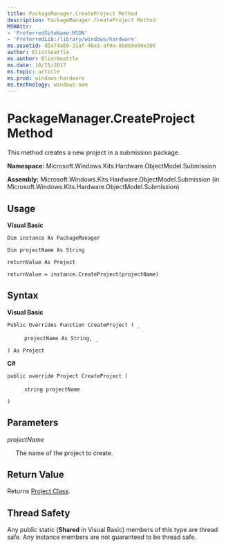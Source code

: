 ```yaml
---
title: PackageManager.CreateProject Method
description: PackageManager.CreateProject Method
MSHAttr:
- 'PreferredSiteName:MSDN'
- 'PreferredLib:/library/windows/hardware'
ms.assetid: d5a74a69-31af-46e3-af0a-0bd69e09e306
author: EliotSeattle
ms.author: EliotSeattle
ms.date: 10/15/2017
ms.topic: article
ms.prod: windows-hardware
ms.technology: windows-oem
---
```


# PackageManager.CreateProject Method


This method creates a new project in a submission package.

**Namespace:** Microsoft.Windows.Kits.Hardware.ObjectModel.Submission

**Assembly:** Microsoft.Windows.Kits.Hardware.ObjectModel.Submission (in Microsoft.Windows.Kits.Hardware.ObjectModel.Submission)

## <span id="Usage"></span><span id="usage"></span><span id="USAGE"></span>Usage


**Visual Basic**

`Dim instance As PackageManager`

`Dim projectName As String`

`returnValue As Project`

`returnValue = instance.CreateProject(projectName)`

## <span id="Syntax"></span><span id="syntax"></span><span id="SYNTAX"></span>Syntax


**Visual Basic**

`Public Overrides Function CreateProject ( _`

          `projectName As String, _`

`) As Project`

**C#**

`public override Project CreateProject (`

          `string projectName`

`)`

## <span id="Parameters"></span><span id="parameters"></span><span id="PARAMETERS"></span>Parameters


*projectName*

     The name of the project to create.

## <span id="Return_Value"></span><span id="return_value"></span><span id="RETURN_VALUE"></span>Return Value


Returns [Project Class](project-class.md).

## <span id="Thread_Safety"></span><span id="thread_safety"></span><span id="THREAD_SAFETY"></span>Thread Safety


Any public static (**Shared** in Visual Basic) members of this type are thread safe. Any instance members are not guaranteed to be thread safe.

 

 







